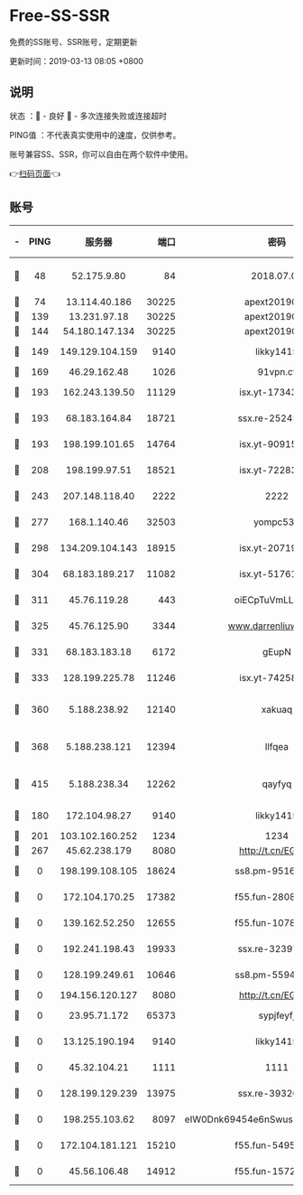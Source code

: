 # Free-SS-SSR

免费的SS账号、SSR账号，定期更新

更新时间：2019-03-13 08:05 +0800

## 说明

状态     ：🙂 - 良好 🙁 - 多次连接失败或连接超时

PING值   ：不代表真实使用中的速度，仅供参考。

账号兼容SS、SSR，你可以自由在两个软件中使用。

👉[扫码页面](https://liesauer.github.io/Free-SS-SSR/)👈

## 账号

|-|PING|服务器|端口|密码|加密方式|区域|
|:----:|:----:|:-----:|-----:|:----:|:----:|:----:|
|🙂|48|52.175.9.80|84|2018.07.07|chacha20-ietf-poly1305|HK|
|🙂|74|13.114.40.186|30225|apext2019006|chacha20|JP|
|🙂|139|13.231.97.18|30225|apext2019006|chacha20|JP|
|🙂|144|54.180.147.134|30225|apext2019006|chacha20|KR|
|🙂|149|149.129.104.159|9140|likky1415|aes-256-cfb|HK|
|🙂|169|46.29.162.48|1026|91vpn.cf|rc4-md5|RU|
|🙂|193|162.243.139.50|11129|isx.yt-17343206|aes-256-cfb|US|
|🙂|193|68.183.164.84|18721|ssx.re-25245767|aes-256-cfb|US|
|🙂|193|198.199.101.65|14764|isx.yt-90915141|aes-256-cfb|US|
|🙂|208|198.199.97.51|18521|isx.yt-72283147|aes-256-cfb|US|
|🙂|243|207.148.118.40|2222|2222|aes-256-cfb|SG|
|🙂|277|168.1.140.46|32503|yompc535|aes-256-cfb|AU|
|🙂|298|134.209.104.143|18915|isx.yt-20719198|aes-256-cfb|SG|
|🙂|304|68.183.189.217|11082|isx.yt-51761782|aes-256-cfb|SG|
|🙂|311|45.76.119.28|443|oiECpTuVmLLxk4Ts|aes-256-cfb|AU|
|🙂|325|45.76.125.90|3344|www.darrenliuwei.com|aes-256-cfb|AU|
|🙂|331|68.183.183.18|6172|gEupN|aes-256-cfb|SG|
|🙂|333|128.199.225.78|11246|isx.yt-74258807|aes-256-cfb|SG|
|🙂|360|5.188.238.92|12140|xakuaq|chacha20-ietf-poly1305|BR|
|🙂|368|5.188.238.121|12394|llfqea|chacha20-ietf-poly1305|BR|
|🙂|415|5.188.238.34|12262|qayfyq|chacha20-ietf-poly1305|BR|
|🙂|180|172.104.98.27|9140|likky1415|aes-256-cfb|JP|
|🙂|201|103.102.160.252|1234|1234|rc4-md5|JP|
|🙂|267|45.62.238.179|8080|http://t.cn/EGJIyrl|rc4-md5|CA|
|🙁|0|198.199.108.105|18624|ss8.pm-95169618|aes-256-cfb|US|
|🙁|0|172.104.170.25|17382|f55.fun-28085888|aes-256-cfb|SG|
|🙁|0|139.162.52.250|12655|f55.fun-10786929|aes-256-cfb|SG|
|🙁|0|192.241.198.43|19933|ssx.re-32397443|aes-256-cfb|US|
|🙁|0|128.199.249.61|10646|ss8.pm-55944439|aes-256-cfb|SG|
|🙁|0|194.156.120.127|8080|http://t.cn/EGJIyrl|rc4-md5|RU|
|🙁|0|23.95.71.172|65373|sypjfeyfj|chacha20-ietf|US|
|🙁|0|13.125.190.194|9140|likky1415|aes-256-cfb|KR|
|🙁|0|45.32.104.21|1111|1111|aes-256-cfb|SG|
|🙁|0|128.199.129.239|13975|ssx.re-39326956|aes-256-cfb|SG|
|🙁|0|198.255.103.62|8097|eIW0Dnk69454e6nSwuspv9DmS201tQ0D|aes-256-cfb|US|
|🙁|0|172.104.181.121|15210|f55.fun-54958208|aes-256-cfb|SG|
|🙁|0|45.56.106.48|14912|f55.fun-15722464|aes-256-cfb|US|
